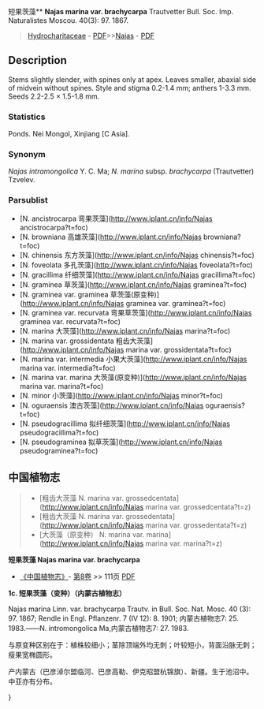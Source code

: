 短果茨藻** **Najas marina var. brachycarpa** Trautvetter Bull. Soc. Imp. Naturalistes Moscou. 40(3): 97. 1867.

> [Hydrocharitaceae](http://www.iplant.cn/info/Hydrocharitaceae?t=foc) - [PDF](http://www.iplant.cn/foc/pdf/Hydrocharitaceae.pdf)>>[Najas](http://www.iplant.cn/info/Najas?t=foc) - [PDF](http://www.iplant.cn/foc/pdf/Najas.pdf)

## Description

Stems slightly slender, with spines only at apex. Leaves smaller, abaxial side of midvein without spines. Style and stigma 0.2-1.4 mm; anthers 1-3.3 mm. Seeds 2.2-2.5 × 1.5-1.8 mm.

### Statistics
Ponds. Nei Mongol, Xinjiang [C Asia].

### Synonym
*Najas intramongolica* Y. C. Ma; *N. marina* subsp. *brachycarpa* (Trautvetter) Tzvelev.



### Parsublist

* [N.  ancistrocarpa  弯果茨藻](http://www.iplant.cn/info/Najas ancistrocarpa?t=foc)
* [N.  browniana  高雄茨藻](http://www.iplant.cn/info/Najas browniana?t=foc)
* [N.  chinensis  东方茨藻](http://www.iplant.cn/info/Najas chinensis?t=foc)
* [N.  foveolata  多孔茨藻](http://www.iplant.cn/info/Najas foveolata?t=foc)
* [N.  gracillima  纤细茨藻](http://www.iplant.cn/info/Najas gracillima?t=foc)
* [N.  graminea  草茨藻](http://www.iplant.cn/info/Najas graminea?t=foc)
* [N.  graminea var. graminea  草茨藻(原变种)](http://www.iplant.cn/info/Najas graminea var. graminea?t=foc)
* [N.  graminea var. recurvata  弯果草茨藻](http://www.iplant.cn/info/Najas graminea var. recurvata?t=foc)
* [N.  marina  大茨藻](http://www.iplant.cn/info/Najas marina?t=foc)
* [N.  marina var. grossidentata  粗齿大茨藻](http://www.iplant.cn/info/Najas marina var. grossidentata?t=foc)
* [N.  marina var. intermedia  小果大茨藻](http://www.iplant.cn/info/Najas marina var. intermedia?t=foc)
* [N.  marina var. marina  大茨藻(原变种)](http://www.iplant.cn/info/Najas marina var. marina?t=foc)
* [N.  minor  小茨藻](http://www.iplant.cn/info/Najas minor?t=foc)
* [N.  oguraensis  澳古茨藻](http://www.iplant.cn/info/Najas oguraensis?t=foc)
* [N.  pseudogracillima  拟纤细茨藻](http://www.iplant.cn/info/Najas pseudogracillima?t=foc)
* [N.  pseudograminea  拟草茨藻](http://www.iplant.cn/info/Najas pseudograminea?t=foc)

## 中国植物志

> * [粗齿大茨藻  N.  marina var. grossedcentata](http://www.iplant.cn/info/Najas marina var. grossedcentata?t=z)
> * [粗齿大茨藻  N.  marina var. grossedentata](http://www.iplant.cn/info/Najas marina var. grossedentata?t=z)
> * [大茨藻（原变种）  N.  marina var. marina](http://www.iplant.cn/info/Najas marina var. marina?t=z)


**短果茨藻 Najas marina var. brachycarpa**

* [《中国植物志》](http://www.iplant.cn/frps)- [第8卷](http://www.iplant.cn/frps/vol/8) >> 111页 [PDF](http://www.iplant.cn/frps/pdf/8/111a.pdf)


**1c. 短果茨藻（变种）（内蒙古植物志）**

Najas marina Linn. var. brachycarpa Trautv. in Bull. Soc. Nat. Mosc. 40 (3): 97. 1867; Rendle in Engl. Pflanzenr. 7 (IV 12): 8. 1901; 内蒙古植物志7: 25. 1983.——N. intromongolica Ma,内蒙古植物志7: 27. 1983.

与原变种区别在于：植株较细小；茎除顶端外均无刺；叶较短小，背面沿脉无刺；瘦果宽椭圆形。

产内蒙古（巴彦淖尔盟临河、巴彦高勒、伊克昭盟杭锦旗）、新疆。生于池沼中。中亚亦有分布。



}